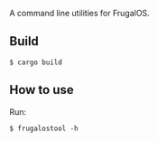 A command line utilities for FrugalOS.

Build
------------

```console
$ cargo build
```

How to use
------------

Run:

```console
$ frugalostool -h
```
